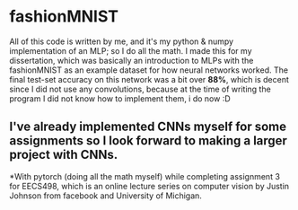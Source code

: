 # fashionMNIST
All of this code is written by me, and it's my python & numpy implementation of an MLP; so I do all the math.
I made this for my dissertation, which was basically an introduction to MLPs with the fashionMNIST as an example dataset for how neural networks worked.
The final test-set accuracy on this network was a bit over **88%**, which is decent since I did not use any convolutions, because at the time of writing the program I did not know how to implement them, i do now :D

I've already implemented CNNs myself for some assignments so I look forward to making a larger project with CNNs.
---
*With pytorch (doing all the math myself) while completing assignment 3 for EECS498, which is an  online lecture series on computer vision by Justin Johnson from facebook and University of Michigan.

